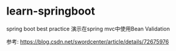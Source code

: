 # learn-springboot
spring boot best practice
演示在spring mvc中使用Bean Validation

参考: https://blog.csdn.net/swordcenter/article/details/72675976
